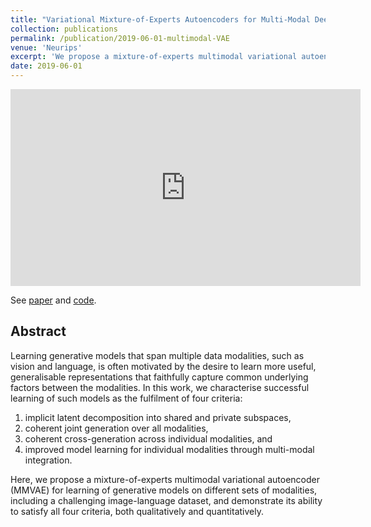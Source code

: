 ```yaml
---
title: "Variational Mixture-of-Experts Autoencoders for Multi-Modal Deep Generative Models"
collection: publications
permalink: /publication/2019-06-01-multimodal-VAE
venue: 'Neurips'
excerpt: 'We propose a mixture-of-experts multimodal variational autoencoder (MMVAE) for learning of generative models on modality pairs, including image-image and language-vision dataset.'
date: 2019-06-01
---
```

<iframe width="560" height="315" src="https://www.youtube.com/watch?v=ZWYZN9f8SgI&fbclid=IwAR1IO4b90XsOLpDWWKAyBny7q1eaLZRUNNA9ic_qyNGpRUnyFOkLIQbt7lo" frameborder="0" allow="accelerometer; autoplay; encrypted-media; gyroscope; picture-in-picture" allowfullscreen></iframe>

See [paper](https://arxiv.org/abs/1911.03393) and [code](https://github.com/iffsid/mmvae).

## Abstract
Learning generative models that span multiple data modalities, such as vision and language, is often motivated by the desire to learn more useful, generalisable representations that faithfully capture common underlying factors between the modalities. In this work, we characterise successful learning of such models as the fulfilment of four criteria:

1. implicit latent decomposition into shared and private subspaces,
2. coherent joint generation over all modalities,
3. coherent cross-generation across individual modalities, and
4. improved model learning for individual modalities through multi-modal integration.

Here, we propose a mixture-of-experts multimodal variational autoencoder (MMVAE) for learning of generative models on different sets of modalities, including a challenging image-language dataset, and demonstrate its ability to satisfy all four criteria, both qualitatively and quantitatively.

